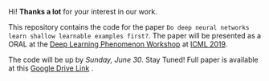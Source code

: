 Hi! **Thanks a lot** for your interest in our work. 

This repository contains the code for the paper `Do deep neural networks learn shallow learnable examples first?`. 
The paper will be presented as a ORAL at the [Deep Learning Phenomenon Workshop](http://deep-phenomena.org/) at [ICML 2019](https://icml.cc/).


The code will be up by *Sunday, June 30*. Stay Tuned! 
Full paper is available at this [Google Drive Link](https://drive.google.com/open?id=150VZUEFmv2hwMLk7ZT4szdyznp6h7FNf) .
